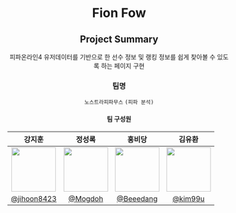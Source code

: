 <div align="center">
	
<h1>Fion Fow</h1>

<h2>Project Summary</h2>
피파온라인4 유저데이터를 기반으로 한 선수 정보 및 랭킹 정보를 쉽게 찾아볼 수 있도록 하는 페이지 구현

<h3>팀명</h3>
<code>노스트라피파무스</code>
<code>(피파 분석)</code>

<h4>팀 구성원</h4>

| 강지훈 | 정성록 | 홍비당 | 김유환 |
|:----------------------------------------------:|:----------------------------------------------------:|:------------------------------------:|:----------------------------------------:|
| <img src="https://user-images.githubusercontent.com/131742208/236715131-943a72e6-bb16-4d93-b773-e54748be02ea.png" width="100" /> | <img src="https://user-images.githubusercontent.com/131742208/236714509-277f8a15-5e70-49bd-a9a9-d9eb4ec7a530.png" width="100" /> | <img src="https://user-images.githubusercontent.com/131742208/236713825-46ad0903-d3db-4162-b0cd-6b8b5096b572.png" width="100" />| <img src="" width="100"/> |
| [@jihoon8423](https://github.com/jihoon8423) | [@Mogdoh](https://github.com/Mogdoh) | [@Beeedang](https://github.com/Beeedang) | [@kim99u](https://github.com/kim99u) |
